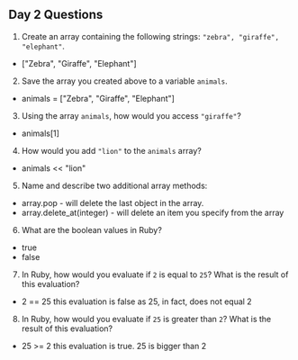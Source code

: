 ## Day 2 Questions

1. Create an array containing the following strings: `"zebra", "giraffe", "elephant"`.
 * ["Zebra", "Giraffe", "Elephant"]

2. Save the array you created above to a variable `animals`.
 * animals = ["Zebra", "Giraffe", "Elephant"]

3. Using the array `animals`, how would you access `"giraffe"`?
 * animals[1]

4. How would you add `"lion"` to the `animals` array?
 * animals << "lion"

5. Name and describe two additional array methods:
 * array.pop - will delete the last object in the array.
 * array.delete_at(integer) - will delete an item you specify from the array

6. What are the boolean values in Ruby?
 * true
 * false

7. In Ruby, how would you evaluate if `2` is equal to `25`? What is the result of this evaluation?
 * 2 == 25 this evaluation is false as 25, in fact, does not equal 2

8. In Ruby, how would you evaluate if `25` is greater than `2`? What is the result of this evaluation?
 *  25 >= 2 this evaluation is true. 25 is bigger than 2
